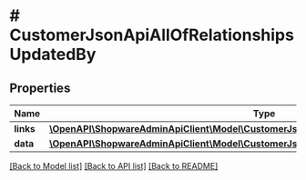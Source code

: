 # # CustomerJsonApiAllOfRelationshipsUpdatedBy

## Properties

Name | Type | Description | Notes
------------ | ------------- | ------------- | -------------
**links** | [**\OpenAPI\ShopwareAdminApiClient\Model\CustomerJsonApiAllOfRelationshipsUpdatedByLinks**](CustomerJsonApiAllOfRelationshipsUpdatedByLinks.md) |  | [optional]
**data** | [**\OpenAPI\ShopwareAdminApiClient\Model\CustomerJsonApiAllOfRelationshipsUpdatedByData**](CustomerJsonApiAllOfRelationshipsUpdatedByData.md) |  | [optional]

[[Back to Model list]](../../README.md#models) [[Back to API list]](../../README.md#endpoints) [[Back to README]](../../README.md)
